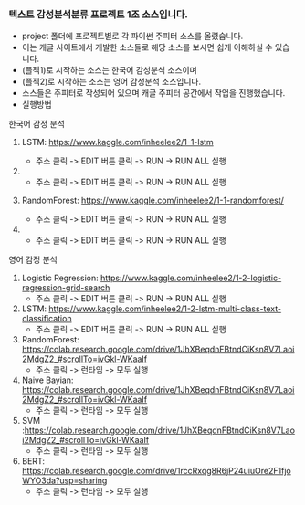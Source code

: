 ### 텍스트 감성분석분류 프로젝트 1조 소스입니다.
- project 폴더에 프로젝트별로 각 파이썬 주피터 소스를 올렸습니다.
- 이는 캐글 사이트에서 개발한 소스들로 해당 소스를 보시면 쉽게 이해하실 수 있습니다.
- (플젝1)로 시작하는 소스는 한국어 감성분석 소스이며
- (플젝2)로 시작하는 소스는 영어 감성분석 소스입니다.
- 소스들은 주피터로 작성되어 있으며 캐글 주피터 공간에서 작업을 진행했습니다.
- 실행방법

한국어 감정 분석
  1.  LSTM: https://www.kaggle.com/inheelee2/1-1-lstm
       - 주소 클릭 -> EDIT 버튼 클릭 -> RUN -> RUN ALL 실행
       
  2.  
       - 주소 클릭 -> EDIT 버튼 클릭 -> RUN -> RUN ALL 실행
       
  3.  RandomForest: https://www.kaggle.com/inheelee2/1-1-randomforest/
       - 주소 클릭 -> EDIT 버튼 클릭 -> RUN -> RUN ALL 실행
       
  4. 
       - 주소 클릭 -> EDIT 버튼 클릭 -> RUN -> RUN ALL 실행
  
영어 감정 분석
  1. Logistic Regression: https://www.kaggle.com/inheelee2/1-2-logistic-regression-grid-search
       - 주소 클릭 -> EDIT 버튼 클릭 -> RUN -> RUN ALL 실행
  2. LSTM: https://www.kaggle.com/inheelee2/1-2-lstm-multi-class-text-classification
       - 주소 클릭 -> EDIT 버튼 클릭 -> RUN -> RUN ALL 실행
  3. RandomForest: https://colab.research.google.com/drive/1JhXBeqdnFBtndCiKsn8V7Laoi2MdgZ2_#scrollTo=ivGkl-WKaaIf
       - 주소 클릭 -> 런타임 -> 모두 실행
  4. Naive Bayian: https://colab.research.google.com/drive/1JhXBeqdnFBtndCiKsn8V7Laoi2MdgZ2_#scrollTo=ivGkl-WKaaIf
       - 주소 클릭 -> 런타임 -> 모두 실행
  5. SVM :https://colab.research.google.com/drive/1JhXBeqdnFBtndCiKsn8V7Laoi2MdgZ2_#scrollTo=ivGkl-WKaaIf
       - 주소 클릭 -> 런타임 -> 모두 실행  
  5.  BERT: https://colab.research.google.com/drive/1rccRxqg8R6jP24uiuOre2F1fjoWYO3da?usp=sharing
       - 주소 클릭 -> 런타임 -> 모두 실행
  
